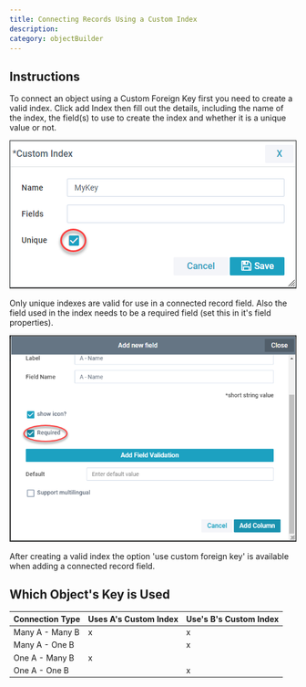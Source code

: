 ```yaml
---
title: Connecting Records Using a Custom Index
description:
category: objectBuilder
---
```

## Instructions

To connect an object using a Custom Foreign Key first you need to create a valid index. Click add Index then fill out the details, including the name of the index, the field(s) to use to create the index and whether it is a unique value or not.

![](images/custom_index.png)

Only unique indexes are valid for use in a connected record field. Also the field used in the index needs to be a required field (set this in it's field properties).

![](images/required_field.png)

After creating a valid index the option 'use custom foreign key' is available when adding a connected record field.

## Which Object's Key is Used

| Connection Type | Uses A's Custom Index | Use's B's Custom Index |
|-----------------|-----------------------|------------------------|
| Many A - Many B | x                     | x                      |
| Many A - One B  |                       | x                      |
| One A - Many B  | x                     |                        |
| One A - One B   |                       | x                      |
